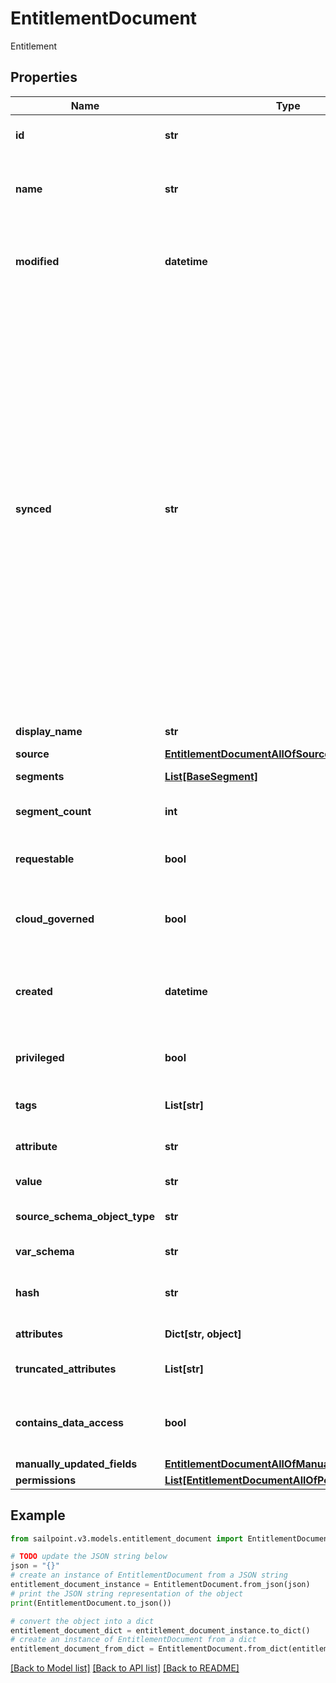 # EntitlementDocument

Entitlement

## Properties

Name | Type | Description | Notes
------------ | ------------- | ------------- | -------------
**id** | **str** | ID of the referenced object. | 
**name** | **str** | The human readable name of the referenced object. | 
**modified** | **datetime** | ISO-8601 date-time referring to the time when the object was last modified. | [optional] 
**synced** | **str** | ISO-8601 date-time referring to the date-time when object was queued to be synced into search database for use in the search API.   This date-time changes anytime there is an update to the object, which triggers a synchronization event being sent to the search database.  There may be some delay between the &#x60;synced&#x60; time and the time when the updated data is actually available in the search API.  | [optional] 
**display_name** | **str** | Entitlement&#39;s display name. | [optional] 
**source** | [**EntitlementDocumentAllOfSource**](EntitlementDocumentAllOfSource.md) |  | [optional] 
**segments** | [**List[BaseSegment]**](BaseSegment.md) | Segments with the entitlement. | [optional] 
**segment_count** | **int** | Number of segments with the role. | [optional] 
**requestable** | **bool** | Indicates whether the entitlement is requestable. | [optional] [default to False]
**cloud_governed** | **bool** | Indicates whether the entitlement is cloud governed. | [optional] [default to False]
**created** | **datetime** | ISO-8601 date-time referring to the time when the object was created. | [optional] 
**privileged** | **bool** | Indicates whether the entitlement is privileged. | [optional] [default to False]
**tags** | **List[str]** | Tags that have been applied to the object. | [optional] 
**attribute** | **str** | Attribute information for the entitlement. | [optional] 
**value** | **str** | Value of the entitlement. | [optional] 
**source_schema_object_type** | **str** | Source schema object type of the entitlement. | [optional] 
**var_schema** | **str** | Schema type of the entitlement. | [optional] 
**hash** | **str** | Read-only calculated hash value of an entitlement. | [optional] 
**attributes** | **Dict[str, object]** | Attributes of the entitlement. | [optional] 
**truncated_attributes** | **List[str]** | Truncated attributes of the entitlement. | [optional] 
**contains_data_access** | **bool** | Indicates whether the entitlement contains data access. | [optional] [default to False]
**manually_updated_fields** | [**EntitlementDocumentAllOfManuallyUpdatedFields**](EntitlementDocumentAllOfManuallyUpdatedFields.md) |  | [optional] 
**permissions** | [**List[EntitlementDocumentAllOfPermissions]**](EntitlementDocumentAllOfPermissions.md) |  | [optional] 

## Example

```python
from sailpoint.v3.models.entitlement_document import EntitlementDocument

# TODO update the JSON string below
json = "{}"
# create an instance of EntitlementDocument from a JSON string
entitlement_document_instance = EntitlementDocument.from_json(json)
# print the JSON string representation of the object
print(EntitlementDocument.to_json())

# convert the object into a dict
entitlement_document_dict = entitlement_document_instance.to_dict()
# create an instance of EntitlementDocument from a dict
entitlement_document_from_dict = EntitlementDocument.from_dict(entitlement_document_dict)
```
[[Back to Model list]](../README.md#documentation-for-models) [[Back to API list]](../README.md#documentation-for-api-endpoints) [[Back to README]](../README.md)


